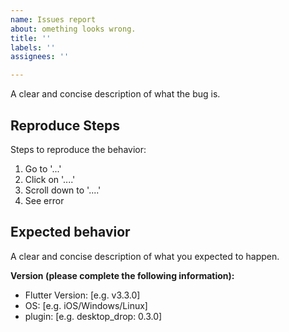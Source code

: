 ```yaml
---
name: Issues report
about: omething looks wrong.
title: ''
labels: ''
assignees: ''

---
```


<!--Describe the issue-->

A clear and concise description of what the bug is.

## Reproduce Steps
Steps to reproduce the behavior:
1. Go to '...'
2. Click on '....'
3. Scroll down to '....'
4. See error

## Expected behavior

A clear and concise description of what you expected to happen.

<!--Screenshots
If applicable, add screenshots to help explain your problem.
-->


**Version (please complete the following information):**
 - Flutter Version: [e.g. v3.3.0]
 - OS: [e.g. iOS/Windows/Linux]
 - plugin: [e.g. desktop_drop: 0.3.0]

<!--
## Additional context
Add any other context about the problem here.
-->
